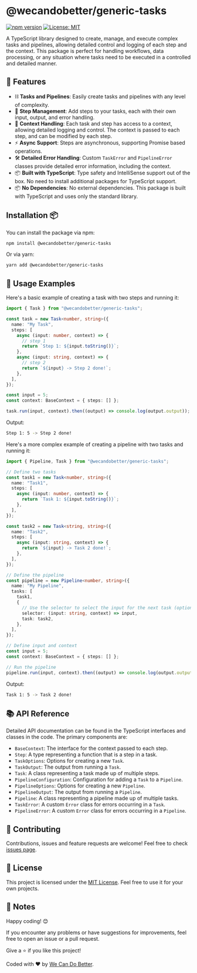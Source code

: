 # @wecandobetter/generic-tasks

[![npm version](https://badge.fury.io/js/%40wecandobetter%2Fgeneric-tasks.svg)](https://badge.fury.io/js/%40wecandobetter%2Fgeneric-tasks)
[![License: MIT](https://img.shields.io/badge/License-MIT-yellow.svg)](https://opensource.org/licenses/MIT)

A TypeScript library designed to create, manage, and execute complex tasks and
pipelines, allowing detailed control and logging of each step and the context.
This package is perfect for handling workflows, data processing, or any
situation where tasks need to be executed in a controlled and detailed manner.

## 💫 Features

- ⛓ **Tasks and Pipelines**: Easily create tasks and pipelines with any level of
  complexity.
- 🔀 **Step Management**: Add steps to your tasks, each with their own input,
  output, and error handling.
- 🔄 **Context Handling**: Each task and step has access to a context, allowing
  detailed logging and control. The context is passed to each step, and can be
  modified by each step.
- ⚡ **Async Support**: Steps are asynchronous, supporting Promise based
  operations.
- 🛠 **Detailed Error Handling**: Custom `TaskError` and `PipelineError` classes
  provide detailed error information, including the context.
- 📦 **Built with TypeScript**: Type safety and IntelliSense support out of the
  box. No need to install additional packages for TypeScript support.
- 📦 **No Dependencies**: No external dependencies. This package is built with
  TypeScript and uses only the standard library.

## Installation 📦

You can install the package via npm:

```bash
npm install @wecandobetter/generic-tasks
```

Or via yarn:

```bash
yarn add @wecandobetter/generic-tasks
```

## 🚀 Usage Examples

Here's a basic example of creating a task with two steps and running it:

```typescript
import { Task } from "@wecandobetter/generic-tasks";

const task = new Task<number, string>({
  name: "My Task",
  steps: [
    async (input: number, context) => {
      // step 1
      return `Step 1: ${input.toString()}`;
    },
    async (input: string, context) => {
      // step 2
      return `${input} -> Step 2 done!`;
    },
  ],
});

const input = 5;
const context: BaseContext = { steps: [] };

task.run(input, context).then((output) => console.log(output.output));
```

Output:

```bash
Step 1: 5 -> Step 2 done!
```

Here's a more complex example of creating a pipeline with two tasks and running
it:

```typescript
import { Pipeline, Task } from "@wecandobetter/generic-tasks";

// Define two tasks
const task1 = new Task<number, string>({
  name: "Task1",
  steps: [
    async (input: number, context) => {
      return `Task 1: ${input.toString()}`;
    },
  ],
});

const task2 = new Task<string, string>({
  name: "Task2",
  steps: [
    async (input: string, context) => {
      return `${input} -> Task 2 done!`;
    },
  ],
});

// Define the pipeline
const pipeline = new Pipeline<number, string>({
  name: "My Pipeline",
  tasks: [
    task1,
    {
      // Use the selector to select the input for the next task (optional)
      selector: (input: string, context) => input,
      task: task2,
    },
  ],
});

// Define input and context
const input = 5;
const context: BaseContext = { steps: [] };

// Run the pipeline
pipeline.run(input, context).then((output) => console.log(output.output));
```

Output:

```bash
Task 1: 5 -> Task 2 done!
```

## 📚 API Reference

Detailed API documentation can be found in the TypeScript interfaces and classes
in the code. The primary components are:

- `BaseContext`: The interface for the context passed to each step.
- `Step`: A type representing a function that is a step in a task.
- `TaskOptions`: Options for creating a new `Task`.
- `TaskOutput`: The output from running a `Task`.
- `Task`: A class representing a task made up of multiple steps.
- `PipelineConfiguration`: Configuration for adding a `Task` to a `Pipeline`.
- `PipelineOptions`: Options for creating a new `Pipeline`.
- `PipelineOutput`: The output from running a `Pipeline`.
- `Pipeline`: A class representing a pipeline made up of multiple tasks.
- `TaskError`: A custom `Error` class for errors occurring in a `Task`.
- `PipelineError`: A custom `Error` class for errors occurring in a `Pipeline`.

## 🤝 Contributing

Contributions, issues and feature requests are welcome! Feel free to check
[issues page](https://github.com/wecandobetter/generic-tasks/issues).

## 📜 License

This project is licensed under the [MIT License](LICENSE). Feel free to use it
for your own projects.

## 🙏 Notes

Happy coding! 😊

If you encounter any problems or have suggestions for improvements, feel free to
open an issue or a pull request.

Give a ⭐️ if you like this project!

Coded with ❤️ by [We Can Do Better](https://wcdb.life).

